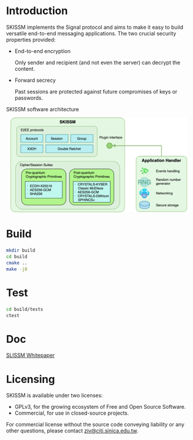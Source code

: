 # Introduction

SKISSM implements the Signal protocol and aims to make it easy to build versatile end-to-end messaging applications. The two crucial security properties provided:

- End-to-end encryption

  Only sender and recipient (and not even the server) can decrypt the content.
- Forward secrecy

  Past sessions are protected against future compromises of keys or passwords.

SKISSM software architecture

<p align="center">
  <img src="doc/skissm-software-architecture.png" width="480" />
</p>

# Build

```bash
mkdir build
cd build
cmake ..
make -j8
```

# Test

```bash
cd build/tests
ctest
```

# Doc

[SLISSM Whitepaper](doc/skissm-whitepaper-v1.2.3.pdf)

# Licensing

SKISSM is available under two licenses:

- GPLv3, for the growing ecosystem of Free and Open Source Software.
- Commercial, for use in closed-source projects.

For commercial license without the source code conveying liability or any other questions,
please contact <ziv@citi.sinica.edu.tw>.
